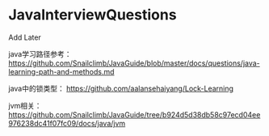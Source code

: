# JavaInterviewQuestions
Add Later

java学习路径参考：
https://github.com/Snailclimb/JavaGuide/blob/master/docs/questions/java-learning-path-and-methods.md

java中的锁类型：
https://github.com/aalansehaiyang/Lock-Learning

jvm相关：
https://github.com/Snailclimb/JavaGuide/tree/b924d5d38db58c97ecd04ee976238dc41f07fc09/docs/java/jvm
